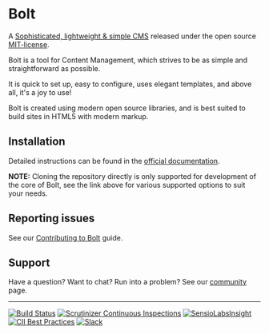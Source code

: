Bolt
====

A [Sophisticated, lightweight & simple CMS][bolt-cm] released under the open
source [MIT-license][MIT-license].

Bolt is a tool for Content Management, which strives to be as simple and
straightforward as possible.

It is quick to set up, easy to configure, uses elegant templates, and above
all, it's a joy to use!

Bolt is created using modern open source libraries, and is best suited to build
sites in HTML5 with modern markup.

Installation
------------

Detailed instructions can be found in the [official documentation][docs].

**NOTE:** Cloning the repository directly is only supported for development of
the core of Bolt, see the link above for various supported options to suit
your needs.

Reporting issues
----------------

See our [Contributing to Bolt][contributing] guide.

Support
-------

Have a question? Want to chat? Run into a problem? See our [community][support]
page.

---

[![Build Status][travis-badge]][travis] [![Scrutinizer Continuous Inspections][codeclimate-badge]][codeclimate] [![SensioLabsInsight][sensio-badge]][sensio-insight] [![CII Best Practices](https://bestpractices.coreinfrastructure.org/projects/1223/badge)](https://bestpractices.coreinfrastructure.org/projects/1223) [![Slack][slack-badge]](https://slack.bolt.cm)

[bolt-cm]: https://bolt.cm
[MIT-license]: http://opensource.org/licenses/mit-license.php
[docs]: https://docs.bolt.cm/installation
[support]: https://bolt.cm/community
[travis]: http://travis-ci.org/bolt/bolt
[travis-badge]: https://travis-ci.org/GawainLynch/bolt.svg?branch=release%2F3.3
[codeclimate]: https://lima.codeclimate.com/github/bolt/bolt
[codeclimate-badge]: https://lima.codeclimate.com/github/bolt/bolt/badges/gpa.svg
[sensio-insight]: https://insight.sensiolabs.com/projects/4d1713e3-be44-4c2e-ad92-35f65eee6bd5
[sensio-badge]: https://insight.sensiolabs.com/projects/4d1713e3-be44-4c2e-ad92-35f65eee6bd5/mini.png
[slack-badge]: https://slack.bolt.cm/badge/ratio
[contributing]: https://github.com/bolt/bolt/blob/master/.github/CONTRIBUTING.md
